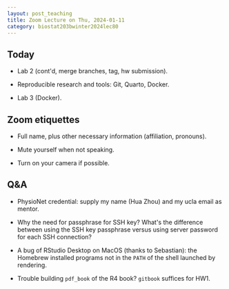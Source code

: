 ```yaml
---
layout: post_teaching
title: Zoom Lecture on Thu, 2024-01-11
category: biostat203bwinter2024lec80
---
```


## Today

* Lab 2 (cont'd, merge branches, tag, hw submission).

* Reproducible research and tools: Git, Quarto, Docker.

* Lab 3 (Docker).

## Zoom etiquettes

* Full name, plus other necessary information (affiliation, pronouns).

* Mute yourself when not speaking.

* Turn on your camera if possible.

## Q&A

* PhysioNet credential: supply my name (Hua Zhou) and my ucla email as mentor.

* Why the need for passphrase for SSH key? What's the difference between using the SSH key passphrase versus using server password for each SSH connection?

* A bug of RStudio Desktop on MacOS (thanks to Sebastian): the Homebrew installed programs not in the `PATH` of the shell launched by rendering. 

* Trouble building `pdf_book` of the R4 book? `gitbook` suffices for HW1.
